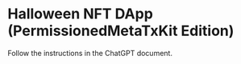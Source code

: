 # Halloween NFT DApp (PermissionedMetaTxKit Edition)

Follow the instructions in the ChatGPT document.